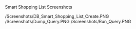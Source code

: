 Smart Shopping List Screenshots

/Screenshots/DB_Smart_Shopping_List_Create.PNG 
/Screenshots/Dump_Query.PNG
/Screenshots/Run_Query.PNG
